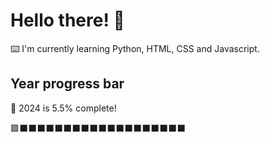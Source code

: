 # Hello there! 👋

⌨️ I'm currently learning Python, HTML, CSS and Javascript.

## Year progress bar

📅 2024 is 5.5% complete!

🟩⬛⬛⬛⬛⬛⬛⬛⬛⬛⬛⬛⬛⬛⬛⬛⬛⬛⬛⬛